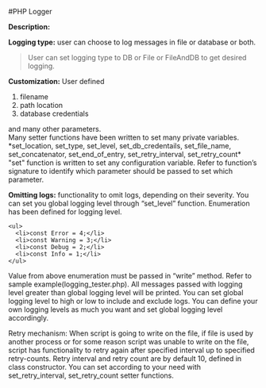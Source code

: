 #PHP Logger

**Description:**

**Logging type:** user can choose to log messages in file or database or both.
> User can set logging type to DB or File or FileAndDB to get desired logging.

**Customization:** User defined 
<ol>
  <li>filename</li>
  <li>path location</li>
  <li>database credentials</li>
</ol>
and many other parameters.<br/>
Many setter functions have been written to set many private variables.<br />
*set_location, set_type, set_level, set_db_credentails, set_file_name, set_concatenator, set_end_of_entry, set_retry_interval, set_retry_count* <br />
"set" function is written to set any configuration variable. Refer to function’s signature to identify which parameter should be passed to set which parameter.


**Omitting logs:** functionality to omit logs, depending on their severity.
You can set you global logging level through “set_level” function.
Enumeration has been defined for logging level.<br />
```
<ul>
  <li>const Error = 4;</li>
  <li>const Warning = 3;</li>
  <li>const Debug = 2;</li>
  <li>const Info = 1;</li>
</ul>
```
Value from above enumeration must be passed in “write” method. Refer to sample example(logging_tester.php). 
All messages passed with logging level greater than global logging level will be printed.
You can set global logging level to high or low to include and exclude logs. You can define your own logging levels as much you want and set global logging level accordingly.

Retry mechanism:  When script is going to write on the file, if file is used by another process or for some reason script was unable to write on the file, script has functionality to retry again after specified interval up to specified retry-counts.
Retry interval and retry count are by default 10, defined in class constructor. You can set according to your need with set_retry_interval, set_retry_count setter functions.
